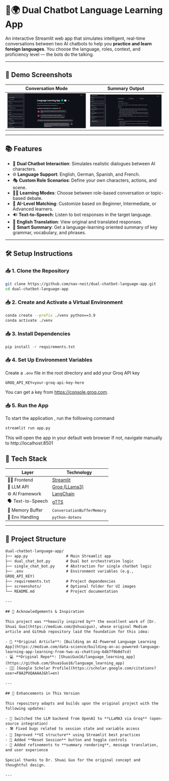 # 🧠🌍 Dual Chatbot Language Learning App

An interactive Streamlit web app that simulates intelligent, real-time conversations between two AI chatbots to help you **practice and learn foreign languages**. You choose the language, roles, context, and proficiency level — the bots do the talking.

---

## 📸 Demo Screenshots

| Conversation Mode | Summary Output |
|-------------------|----------------|
| ![Chat UI](screenshots/chat_ui.jpg) | ![Summary UI](screenshots/summary_ui.jpg) |


---

## 📚 Features

- 🤖 **Dual Chatbot Interaction**: Simulates realistic dialogues between AI characters.
- 🌐 **Language Support**: English, German, Spanish, and French.
- 🎭 **Custom Role Scenarios**: Define your own characters, actions, and scene.
- 🧑‍🏫 **Learning Modes**: Choose between role-based conversation or topic-based debate.
- 🧠 **AI-Level Matching**: Customize based on Beginner, Intermediate, or Advanced learners.
- 🔊 **Text-to-Speech**: Listen to bot responses in the target language.
- 🔄 **English Translation**: View original and translated responses.
- 📝 **Smart Summary**: Get a language-learning oriented summary of key grammar, vocabulary, and phrases.

---

## 🛠 Setup Instructions

### 📥 1. Clone the Repository

```bash
git clone https://github.com/nav-neit/dual-chatbot-language-app.git
cd dual-chatbot-language-app
```

### 📥 2. Create and Activate a Virtual Environment

```bash
conda create --prefix ./venv python==3.9
conda activate ./venv
```

### 📥 3. Install Dependencies
```bash
pip install -r requirements.txt
```

### 📥 4. Set Up Environment Variables

Create a `.env` file in the root directory and add your Groq API key

```env
GROQ_API_KEY=your-groq-api-key-here
```
You can get a key from https://console.groq.com.


### 📥 5. Run the App
To start the application , run the folllowing command
```bash
streamlit run app.py
```
This will open the app in your default web browser
If not, navigate manually to http://localhost:8501

## 🧠 Tech Stack

| Layer             | Technology                            |
|------------------|----------------------------------------|
| 👨‍💻 Frontend     | [Streamlit](https://streamlit.io)        |
| 🧠 LLM API        | [Groq (LLama3)](https://groq.com)       |
| ⚙️ AI Framework   | [LangChain](https://www.langchain.com) |
| 🗣️ Text-to-Speech | [gTTS](https://pypi.org/project/gTTS/) |
| 💾 Memory Buffer  | `ConversationBufferMemory`             |
| 🔐 Env Handling   | `python-dotenv`                        |

---

## 📁 Project Structure

```plaintext
dual-chatbot-language-app/
├── app.py                 # Main Streamlit app
├── dual_chat_bot.py       # Dual bot orchestration logic
├── single_chat_bot.py     # Abstraction for single chatbot logic
├── .env                   # Environment variables (e.g., GROQ_API_KEY)
├── requirements.txt       # Project dependencies
├── screenshots/           # Optional folder for UI images
└── README.md              # Project documentation

---

## 🙏 Acknowledgements & Inspiration

This project was **heavily inspired by** the excellent work of [Dr. Shuai Guo](https://medium.com/@shuaiguo), whose original Medium article and GitHub repository laid the foundation for this idea:

- 📄 **Original Article**: [Building an AI-Powered Language Learning App](https://medium.com/data-science/building-an-ai-powered-language-learning-app-learning-from-two-ai-chatting-6db7f9b0d7cd)
- 💻 **Original Repo**: [ShuaiGuo16/language_learning_app](https://github.com/ShuaiGuo16/language_learning_app)
- 👨‍🎓 [Google Scholar Profile](https://scholar.google.com/citations?user=F8A2PUQAAAAJ&hl=en)

---

## 🔧 Enhancements in This Version

This repository adapts and builds upon the original project with the following updates:

- 🔁 Switched the LLM backend from OpenAI to **LLaMA3 via Groq** (open-source integration)
- 🛠️ Fixed bugs related to session state and variable access
- 🎨 Improved **UI structure** using Streamlit best practices
- 🔄 Added **Reset Session** button and toggle controls
- 🧠 Added refinements to **summary rendering**, message translation, and user experience

Special thanks to Dr. Shuai Guo for the original concept and thoughtful design.

---